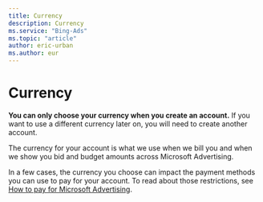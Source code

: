 ```yaml
---
title: Currency
description: Currency
ms.service: "Bing-Ads"
ms.topic: "article"
author: eric-urban
ms.author: eur
---
```


# Currency

**You can only choose your currency when you create an account.** If you want to use a different currency later on, you will need to create another account.

The currency for your account is what we use when we bill you and when we show you bid and budget amounts across Microsoft Advertising.

In a few cases, the currency you choose can impact the payment methods you can use to pay for your account. To read about those restrictions, see [How to pay for Microsoft Advertising](../hlp_BA_CONC_PaymentMethodsV2.md).


